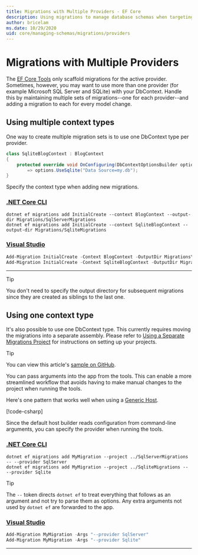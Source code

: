 ```yaml
---
title: Migrations with Multiple Providers - EF Core
description: Using migrations to manage database schemas when targeting multiple database providers with Entity Framework Core
author: bricelam
ms.date: 10/29/2020
uid: core/managing-schemas/migrations/providers
---
```

# Migrations with Multiple Providers

The [EF Core Tools](xref:core/cli/index) only scaffold migrations for the active provider. Sometimes, however, you may want to use more than one provider (for example Microsoft SQL Server and SQLite) with your DbContext. Handle this by maintaining multiple sets of migrations--one for each provider--and adding a migration to each for every model change.

## Using multiple context types

One way to create multiple migration sets is to use one DbContext type per provider.

```csharp
class SqliteBlogContext : BlogContext
{
    protected override void OnConfiguring(DbContextOptionsBuilder options)
        => options.UseSqlite("Data Source=my.db");
}
```

Specify the context type when adding new migrations.

### [.NET Core CLI](#tab/dotnet-core-cli)

```dotnetcli
dotnet ef migrations add InitialCreate --context BlogContext --output-dir Migrations/SqlServerMigrations
dotnet ef migrations add InitialCreate --context SqliteBlogContext --output-dir Migrations/SqliteMigrations
```

### [Visual Studio](#tab/vs)

```powershell
Add-Migration InitialCreate -Context BlogContext -OutputDir Migrations\SqlServerMigrations
Add-Migration InitialCreate -Context SqliteBlogContext -OutputDir Migrations\SqliteMigrations
```

***

> [!TIP]
> You don't need to specify the output directory for subsequent migrations since they are created as siblings to the
> last one.

## Using one context type

It's also possible to use one DbContext type. This currently requires moving the migrations into a separate assembly. Please refer to [Using a Separate Migrations Project](xref:core/managing-schemas/migrations/projects) for instructions on setting up your projects.

> [!TIP]
> You can view this article's [sample on GitHub](https://github.com/dotnet/EntityFramework.Docs/tree/main/samples/core/Schemas/TwoProjectMigrations).

You can pass arguments into the app from the tools. This can enable a more streamlined workflow that avoids having to make manual changes to the project when running the tools.

Here's one pattern that works well when using a [Generic Host](/dotnet/core/extensions/generic-host).

[!code-csharp[](../../../../samples/core/Schemas/TwoProjectMigrations/WorkerService1/Program.cs#snippet_CreateHostBuilder)]

Since the default host builder reads configuration from command-line arguments, you can specify the provider when running the tools.

### [.NET Core CLI](#tab/dotnet-core-cli)

```dotnetcli
dotnet ef migrations add MyMigration --project ../SqlServerMigrations -- --provider SqlServer
dotnet ef migrations add MyMigration --project ../SqliteMigrations -- --provider Sqlite
```

> [!TIP]
> The `--` token directs `dotnet ef` to treat everything that follows as an argument and not try to parse them as options. Any extra arguments not used by `dotnet ef` are forwarded to the app.

### [Visual Studio](#tab/vs)

```powershell
Add-Migration MyMigration -Args "--provider SqlServer"
Add-Migration MyMigration -Args "--provider Sqlite"
```

***
